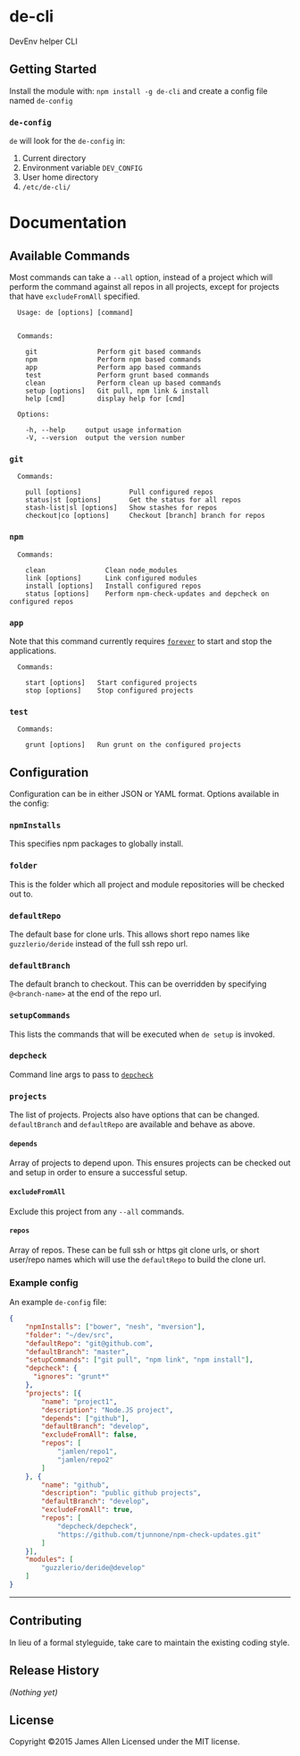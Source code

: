 # de-cli

DevEnv helper CLI


## Getting Started
Install the module with: `npm install -g de-cli` and create a config file named `de-config` 

### `de-config`

`de` will look for the `de-config` in:
1. Current directory
2. Environment variable `DEV_CONFIG`
3. User home directory
4. `/etc/de-cli/`

# Documentation

## Available Commands

Most commands can take a `--all` option, instead of a project which will perform the command against all repos in all projects, except for projects that have `excludeFromAll` specified.

```shell
  Usage: de [options] [command]


  Commands:

    git               Perform git based commands
    npm               Perform npm based commands
    app               Perform app based commands
    test              Perform grunt based commands
    clean             Perform clean up based commands
    setup [options]   Git pull, npm link & install
    help [cmd]        display help for [cmd]

  Options:

    -h, --help     output usage information
    -V, --version  output the version number
```

### `git`
```shell
  Commands:

    pull [options]            Pull configured repos
    status|st [options]       Get the status for all repos
    stash-list|sl [options]   Show stashes for repos
    checkout|co [options]     Checkout [branch] branch for repos
```

### `npm`
```shell
  Commands:

    clean               Clean node_modules
    link [options]      Link configured modules
    install [options]   Install configured repos
    status [options]    Perform npm-check-updates and depcheck on configured repos
```

### `app`
Note that this command currently requires [`forever`](https://www.npmjs.com/package/forever) to start and stop the applications.
```shell
  Commands:

    start [options]   Start configured projects
    stop [options]    Stop configured projects
```

### `test`
```shell
  Commands:

    grunt [options]   Run grunt on the configured projects
```

## Configuration
Configuration can be in either JSON or YAML format. Options available in the config:

### `npmInstalls`
This specifies npm packages to globally install.

### `folder`
This is the folder which all project and module repositories will be checked out to.

### `defaultRepo`
The default base for clone urls. This allows short repo names like `guzzlerio/deride` instead of the full ssh repo url.

### `defaultBranch`
The default branch to checkout. This can be overridden by specifying `@<branch-name>` at the end of the repo url.

### `setupCommands`
This lists the commands that will be executed when `de setup` is invoked.

### `depcheck`
Command line args to pass to [`depcheck`](https://www.npmjs.com/package/depcheck)

### `projects`
The list of projects. Projects also have options that can be changed. `defaultBranch` and `defaultRepo` are available and behave as above.

#### `depends`
Array of projects to depend upon. This ensures projects can be checked out and setup in order to ensure a successful setup.

#### `excludeFromAll`
Exclude this project from any `--all` commands.

#### `repos`
Array of repos. These can be full ssh or https git clone urls, or short user/repo names which will use the `defaultRepo` to build the clone url.

### Example config
An example `de-config` file:

```json
{
    "npmInstalls": ["bower", "nesh", "mversion"],
    "folder": "~/dev/src",
    "defaultRepo": "git@github.com",
    "defaultBranch": "master",
    "setupCommands": ["git pull", "npm link", "npm install"],
    "depcheck": {
      "ignores": "grunt*"
    },
    "projects": [{
        "name": "project1",
        "description": "Node.JS project",
        "depends": ["github"],
        "defaultBranch": "develop",
        "excludeFromAll": false,
        "repos": [
            "jamlen/repo1",
            "jamlen/repo2"
        ]
    }, {
        "name": "github",
        "description": "public github projects",
        "defaultBranch": "develop",
        "excludeFromAll": true,
        "repos": [
            "depcheck/depcheck",
            "https://github.com/tjunnone/npm-check-updates.git"
        ]
    }],
    "modules": [
        "guzzlerio/deride@develop"
    ]
}
```

---

## Contributing
In lieu of a formal styleguide, take care to maintain the existing coding style.

## Release History
_(Nothing yet)_

## License
Copyright &copy;2015 James Allen
Licensed under the MIT license.
